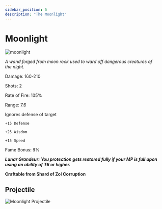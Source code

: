 ```yaml
---
sidebar_position: 5
description: "The Moonlight"
---
```


# Moonlight

![moonlight](https://vwiki.valorserver.com/api/item/picture/moonlight)

<i>A wand forged from moon rock used to ward off dangerous creatures of the night.</i>

Damage: 160-210

Shots: 2

Rate of Fire: 105% 

Range: 7.6 

Ignores defense of target

    +15 Defense
    
    +25 Wisdom
    
    +15 Speed

Fame Bonus: 8%

***Lunar Grandeur: You protection gets restored fully if your MP is full upon using an ability of T6 or higher.***

**Craftable from Shard of Zol Corruption**

## Projectile

![Moonlight Projectile](https://cdn.discordapp.com/attachments/953134990428868629/997619545210626260/moonlight.gif)
